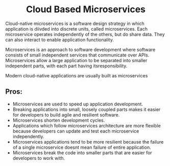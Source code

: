 <h1 align="center">Cloud Based Microservices</h1>

 Cloud-native microservices is a software design strategy in which application is diivded into discrete units, called microservices. 
 Each microservice operates independently of the others, but do share data. They can also interact to enable application functionality.

Microservices is an approach to software development where software consists of small independent services that communicate over APIs. Microservices allow a large application to be separated into smaller independent parts, with each part having itsresponsibility. 

Modern cloud-native applications are usually built as microservices 
  
## Pros:
 - Microservices are used to speed up application development.
 - Breaking applications into small, loosely coupled parts makes it easier for developers to build agile and resilient software. 
 - Microservices shorten development cycles.
 - Applications which follow microservices architecture are more flexible because developers can update and test each microservice independently.
 - Microservices applications tend to be more resilient because the failure of a single microservice doesnt mean failure of entire application.
 - Microservices break the code into smaller parts that are easier for developers to work with.
  
  
  

